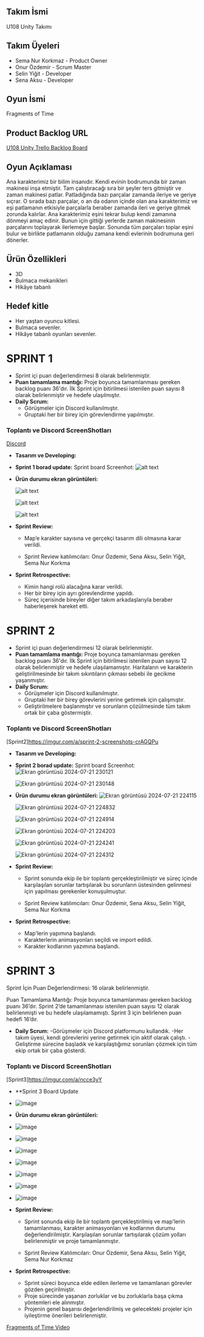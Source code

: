 ## Takım İsmi

U108 Unity Takımı

## Takım Üyeleri

- Sema Nur Korkmaz - Product Owner
- Onur Özdemir - Scrum Master
- Selin Yiğit - Developer
- Sena Aksu - Developer

## Oyun İsmi

Fragments of Time

## Product Backlog URL

[U108 Unity Trello Backlog Board](https://semakorkmaz.atlassian.net/jira/software/projects/KAN/boards/1)

## Oyun Açıklaması

Ana karakterimiz bir bilim insanıdır. Kendi evinin bodrumunda bir zaman makinesi inşa etmiştir. Tam çalıştıracağı sıra bir şeyler ters gitmiştir ve zaman makinesi patlar. Patladığında bazı parçalar zamanda ileriye ve geriye sıçrar. O sırada bazı parçalar, o an da odanın içinde olan ana karakterimiz ve eşi patlamanın etkisiyle parçalarla beraber zamanda ileri ve geriye gitmek zorunda kalırlar. Ana karakterimiz eşini tekrar bulup kendi zamanına dönmeyi amaç edinir. Bunun için gittiği yerlerde zaman makinesinin parçalarını toplayarak ilerlemeye başlar. Sonunda tüm parçaları toplar eşini bulur ve birlikte patlamanın olduğu zamana kendi evlerinin bodrumuna geri dönerler.

## Ürün Özellikleri

- 3D
- Bulmaca mekanikleri
- Hikâye tabanlı

## Hedef kitle

- Her yaştan oyuncu kitlesi.
- Bulmaca sevenler.
- Hikâye tabanlı oyunları sevenler.

# SPRINT 1

- Sprint içi puan değerlendirmesi 8 olarak belirlenmiştir.
- **Puan tamamlama mantığı:** Proje boyunca tamamlanması gereken backlog puanı 36'dır. İlk Sprint için bitirilmesi istenilen puan sayısı 8 olarak belirlenmiştir ve hedefe ulaşılmıştır.
- **Daily Scrum:**
  - Görüşmeler için Discord kullanılmıştır.
  - Gruptaki her bir birey için görevlendirme yapılmıştır.

### Toplantı ve Discord ScreenShotları

[Discord](https://imgur.com/a/KfvRqsL)

- **Tasarım ve Developing:**

- **Sprint 1 borad update:** Sprint board Screenhot:
  ![alt text](https://github.com/Selin-Yigit/Unity-Grup108-Bootcamp24/blob/main/ScreenShots/Ekran%20Resmi%202024-07-07%2022.22.03.png?raw=true)

- **Ürün durumu ekran görüntüleri:**

  ![alt text](https://github.com/Selin-Yigit/Unity-Grup108-Bootcamp24/blob/main/ScreenShots/image.png?raw=true)

  ![alt text](https://github.com/Selin-Yigit/Unity-Grup108-Bootcamp24/blob/main/ScreenShots/image2.png?raw=true)

  ![alt text](https://github.com/Selin-Yigit/Unity-Grup108-Bootcamp24/blob/main/ScreenShots/image3.png?raw=true)
  
- **Sprint Review:**
  - Map’e karakter sayısına ve gerçekçi tasarım dili olmasına karar verildi.

  - Sprint Review katılımcıları: Onur Özdemir, Sena Aksu, Selin Yiğit, Sema Nur Korkma

- **Sprint Retrospective:**
  - Kimin hangi rolü alacağına karar verildi.
  - Her bir birey için ayrı görevlendirme yapıldı.
  - Süreç içerisinde bireyler diğer takım arkadaşlarıyla beraber haberleşerek hareket etti.

 
# SPRINT 2

- Sprint içi puan değerlendirmesi 12 olarak belirlenmiştir.
- **Puan tamamlama mantığı:** Proje boyunca tamamlanması gereken backlog puanı 36'dır. İlk Sprint için bitirilmesi istenilen puan sayısı 12 olarak belirlenmiştir ve hedefe ulaşılamamıştır. Haritaların ve karakterin geliştirilmesinde bir takım sıkıntıların çıkması sebebi ile gecikme yaşanmıştır.
- **Daily Scrum:**
  - Görüşmeler için Discord kullanılmıştır.
  - Gruptaki her bir birey görevlerini yerine getirmek için çalışmıştır.
  - Geliştirilmelere başlanmıştır ve sorunların çözülmesinde tüm takım ortak bir çaba göstermiştir.

### Toplantı ve Discord ScreenShotları

[Sprint2]https://imgur.com/a/sprint-2-screenshots-crAGQPu

- **Tasarım ve Developing:**

- **Sprint 2 borad update:** Sprint board Screenhot:
  ![Ekran görüntüsü 2024-07-21 230121](https://github.com/user-attachments/assets/5fa5e99e-7c4d-4d4a-8c98-a7ac60709ec1)

  ![Ekran görüntüsü 2024-07-21 230148](https://github.com/user-attachments/assets/46a36bc0-3a8c-48b5-8aca-55083639f380)


- **Ürün durumu ekran görüntüleri:**
  ![Ekran görüntüsü 2024-07-21 224115](https://github.com/user-attachments/assets/83651f7b-cdde-4550-8fd6-46e16febfa68)

  ![Ekran görüntüsü 2024-07-21 224832](https://github.com/user-attachments/assets/e08dddde-d597-4773-ad5a-f92b08df78df)
  
  ![Ekran görüntüsü 2024-07-21 224914](https://github.com/user-attachments/assets/a7050699-b4b6-4460-a026-b77dba527dcf)
  
  ![Ekran görüntüsü 2024-07-21 224203](https://github.com/user-attachments/assets/495f8354-a87b-457b-9ae7-8ea3f4bf3fb9)
  
  ![Ekran görüntüsü 2024-07-21 224241](https://github.com/user-attachments/assets/e3fc10cf-16cf-461a-833c-0fbe04e130cd)
  
  ![Ekran görüntüsü 2024-07-21 224312](https://github.com/user-attachments/assets/d1f5b8ef-7572-4087-bc07-a0d9ae5fddd4)

- **Sprint Review:**
  - Sprint sonunda ekip ile bir toplantı gerçekleştirilmiştir ve süreç içinde karşılaşılan sorunlar tartışılarak bu sorunların üstesinden gelinmesi için yapılması gerekenler konuşulmuştur.

  - Sprint Review katılımcıları: Onur Özdemir, Sena Aksu, Selin Yiğit, Sema Nur Korkma

- **Sprint Retrospective:**
   - Map'lerin yapımına başlandı.
  - Karakterlerin animasyonları seçildi ve import edildi.
  - Karakter kodlarının yazımına başlandı.
 



# SPRINT 3

Sprint İçin Puan Değerlendirmesi: 16 olarak belirlenmiştir.

Puan Tamamlama Mantığı: Proje boyunca tamamlanması gereken backlog puanı 36’dır. Sprint 2’de tamamlanması istenilen puan sayısı 12 olarak belirlenmişti ve bu hedefe ulaşılamamıştı. Sprint 3 için belirlenen puan hedefi 16’dır.

- **Daily Scrum:**
-Görüşmeler için Discord platformunu kullandık.
-Her takım üyesi, kendi görevlerini yerine getirmek için aktif olarak çalıştı.
-Geliştirme sürecine başladık ve karşılaştığımız sorunları çözmek için tüm ekip ortak bir çaba gösterdi.

### Toplantı ve Discord ScreenShotları

[Sprint3]https://imgur.com/a/ncce3yY

- **Sprint 3 Board Update

- ![image](https://raw.githubusercontent.com/Selin-Yigit/Unity-Grup108-Bootcamp24/main/ScreenShots/Screenshot_20240803_103429_Chrome.jpeg)

- **Ürün durumu ekran görüntüleri:**
- ![image](https://github.com/user-attachments/assets/649fc297-adea-4d26-b8ad-b9f44b3b5a90)

- ![image](https://github.com/user-attachments/assets/08c14f86-e643-4bba-ac0b-7ca24e3fe6e3)

- ![image](https://github.com/user-attachments/assets/27818b1a-3609-4be0-ad12-9f60d6d2fed7)

- ![image](https://github.com/user-attachments/assets/7b103db5-3aae-4746-b7e4-34cc6427563b)

- ![image](https://github.com/user-attachments/assets/ba670ca7-8884-4530-a92f-c2d88c74fbc3)
 
- ![image](https://github.com/user-attachments/assets/884d2e01-8ddf-49ac-b0c1-bed873317959)

- ![image](https://github.com/user-attachments/assets/b0dcfcf9-65e9-4cec-8541-72ec9f0cd95c)




- **Sprint Review:**
  - Sprint sonunda ekip ile bir toplantı gerçekleştirilmiş ve map'lerin tamamlanması, karakter animasyonları ve kodlarının durumu değerlendirilmiştir. Karşılaşılan sorunlar tartışılarak çözüm yolları belirlenmiştir ve proje tamamlanmıştır.

  - Sprint Review Katılımcıları: Onur Özdemir, Sena Aksu, Selin Yiğit, Sema Nur Korkmaz

- **Sprint Retrospective:**
  - Sprint süreci boyunca elde edilen ilerleme ve tamamlanan görevler gözden geçirilmiştir.
  - Proje sürecinde yaşanan zorluklar ve bu zorluklarla başa çıkma yöntemleri ele alınmıştır.
  - Projenin genel başarısı değerlendirilmiş ve gelecekteki projeler için iyileştirme önerileri belirlenmiştir.

[Fragments of Time Video ](https://www.youtube.com/watch?v=L6-aZz721WM)

